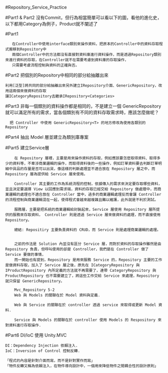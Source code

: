 #Repository_Service_Practice

#Part1 & Part2  沒有Commit，但行為相當簡單可以看以下的圖，看他的進化史，以下都用Category為例子，Product就不闡述了

#Part1 

       在Controller中使用interface類別來操作資料，把原本的Controller中的資料存取程式搬移到Repository中       
       兩個Controller中的方法都沒有直接對資料庫進行資料操作，而是透過Repository類別來進行資料的存取，在Controller就不在需要考慮到資料庫的存取操作，
       只需要考慮流程控制與資料的正確與否。

      

#Part2  把個別的Repository中相同的部分給抽離出來
  
    利用[泛型]將共同的部分給抽離出來另外建立IRepository介面、GenericRepository，改用這兩個來做資料的存取
    讓ICategoryRepository去繼承IRepository<Categories>
    
    
#Part3 非每一個類別的資料操作都是相同的，不是建立一個 GenericRepository 就可以滿足所有的需求，當各個類別有不同的資料存取需求時，應該怎麼做呢？

      把 Controller 中使用 GenericRepository<T> 的地方修改為使用各類別的 Repository






#Part4  抽出 Model 層並建立為類別庫專案





#Part5 建立Service層
        
        在 Repository 層裡，主要是用來操作資料的存取，例如應該要怎麼取得資料、取得多少的資料等，不牽涉商業邏輯的操作，而取得資料後的一些操作，例如訂單資料要去判斷訂單明細中貨品的存量是否可以出貨，像這樣的判斷處理並不適合放在 Repository 層之中，而 Repository 層為提供給 Service 層來使用。
        
        Controller 其主要的工作為系統流程的控制，依據傳入的需求來決定要存取哪些資料，並且決定要選擇 View 以回應到需求端，資料的存取已經交給 Repository 做處理中，而商業邏輯的處理也不適合放在 Controller 當中，過多的商業邏輯處理反而會讓 Controller 的流程控制與商業邏輯混在一起，使得程式會越來越複雜且難以維護，此外就是不利於測試。

        服務層，主要是把系統的商業邏輯給封裝起來，Service 層使用 Repository 層所提供的服務來存取資料， Controller 則是透過 Service 層來做資料的處理，而不直接使用 Repository。

        總結: Repositiry 主要負責資料的 CRUD，而 Service 則是處理商業邏輯的處理。
        
        
        之前的作法是 Solution 內並沒有區分 Service 層，而對於資料的存取操作雖然是由 Repository 負責，但呼叫使用的卻是 Controller，我們是在 Controller 做了 Service 要做的事情，
        而一開始也有提到，Repository 是用來服務 Service 的，Repository 主要的工作是做資料存取，加入了 Service 層之後，原先在 ICategoryRepository 與 IProductRepository 內所定義的方法就不再需要了，連帶 CategoryRepository 與 ProductRepository 也不需要建立了，將這些工作交給 Service 來處理，Repository 就只保留 GenericRepository。

        Mvc_Repository 5-2
        Web 與 Models 的關聯在於 Model 資料與定義.

        Web 與 Service 的關聯在於 controller 透過 service 來取得或更新 Model 資料.

        Service 與 Models 的關聯在於 controller 使用 Models 的 Respository 來對資料進行存取操作.



#Part6 DI/IoC 使用 Unity.MVC

    DI：Dependency Injection 依賴注入.
    IoC：Inversion of Control 控制反轉.
    
    「程式的內容是針對介面而寫，而不是針對實作而寫」
    「物件反轉又稱為依賴注入，在物件導向設計中，一個用來降低物件之間耦合性的設計原則」
  
